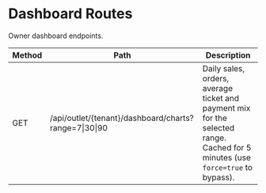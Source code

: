 # Dashboard Routes

Owner dashboard endpoints.

| Method | Path | Description |
|--------|------|-------------|
| GET | /api/outlet/{tenant}/dashboard/charts?range=7\|30\|90 | Daily sales, orders, average ticket and payment mix for the selected range. Cached for 5 minutes (use `force=true` to bypass). |
